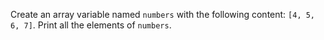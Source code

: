 Create an array variable named `numbers` with the following content: `[4, 5, 6, 7]`.
Print all the elements of `numbers`.
